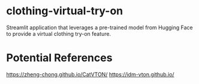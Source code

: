 # clothing-virtual-try-on
Streamlit application that leverages a pre-trained model from Hugging Face to provide a virtual clothing try-on feature.

# Potential References
https://zheng-chong.github.io/CatVTON/
https://idm-vton.github.io/
